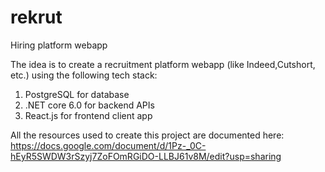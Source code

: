 # rekrut
Hiring platform webapp

The idea is to create a recruitment platform webapp (like Indeed,Cutshort, etc.) using the following tech stack:
1. PostgreSQL for database
2. .NET core 6.0 for backend APIs
3. React.js for frontend client app

All the resources used to create this project are documented here: https://docs.google.com/document/d/1Pz-_0C-hEyR5SWDW3rSzyj7ZoFOmRGiDO-LLBJ61v8M/edit?usp=sharing
